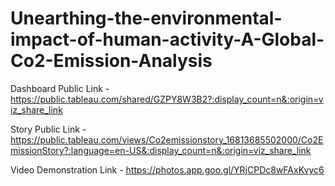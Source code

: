 # Unearthing-the-environmental-impact-of-human-activity-A-Global-Co2-Emission-Analysis


Dashboard Public Link - https://public.tableau.com/shared/GZPY8W3B2?:display_count=n&:origin=viz_share_link

Story Public Link - https://public.tableau.com/views/Co2emissionstory_16813685502000/Co2EmissionStory?:language=en-US&:display_count=n&:origin=viz_share_link

Video Demonstration Link - https://photos.app.goo.gl/YRjCPDc8wFAxKvyc6
